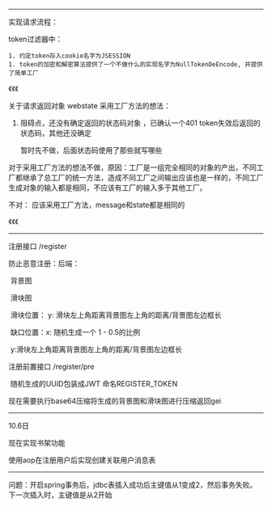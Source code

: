 ------------

实现请求流程：



token过滤器中：

	1. 约定token存入cookie名字为JSESSION
	1. token的加密和解密算法提供了一个不做什么的实现名字为NullTokenDeEncode, 并提供了简单工厂



《《《

关于请求返回对象 webstate 采用工厂方法的想法：

1. 阻碍点，还没有确定返回的状态码对象 ，已确认一个401 token失效后返回的状态码，其他还没确定

   暂时先不做，后面状态码使用了那些就写哪些

对于采用工厂方法的想法不做，原因：工厂是一组完全相同的对象的产出，不同工厂都继承了总工厂的统一方法，造成不同工厂之间输出应该也是一样的，不同工厂生成对象的输入都是相同，不应该有工厂的输入多于其他工厂。



不对： 应该采用工厂方法，message和state都是相同的

《《《

----------------







注册接口 /register

防止恶意注册：后端：

​						背景图 

​						滑块图  

​						滑块位置： y: 滑块左上角距离背景图左上角的距离/背景图左边框长 

​						 缺口位置：x: 随机生成一个 1 - 0.5的比例

​											y:滑块左上角距离背景图左上角的距离/背景图左边框长





注册前置接口 /register/pre

​						随机生成的UUID包装成JWT 命名REGISTER_TOKEN



现在需要执行base64压缩将生成的背景图和滑块图进行压缩返回gei





***

10.6日

现在实现书架功能



使用aop在注册用户后实现创建关联用户消息表





















-----------------------------------------

问题：开启spring事务后，jdbc表插入成功后主键值从1变成2，然后事务失败。下一次插入时，主键值是从2开始



​								